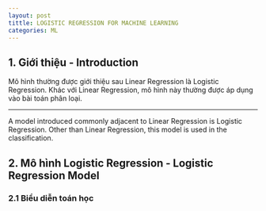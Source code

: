 ```yaml
---
layout: post
tittle: LOGISTIC REGRESSION FOR MACHINE LEARNING
categories: ML
---
```


## 1. Giới thiệu - Introduction  

Mô hình thường được giới thiệu sau Linear Regression là Logistic Regression. Khác với Linear Regression, mô hình này thường được áp dụng vào bài toán phân loại. 

----

A model introduced commonly adjacent to Linear Regression is Logistic Regression. Other than Linear Regression, this model is used in the classification.

## 2. Mô hình Logistic Regression - Logistic Regression Model

### 2.1 Biểu diễn toán học

